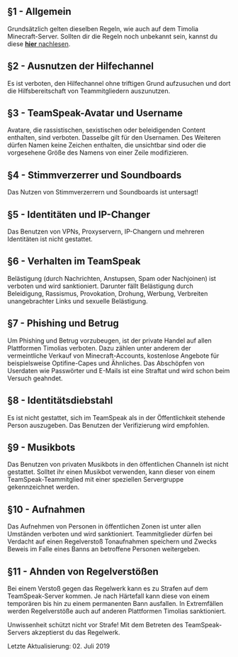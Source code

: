 ## §1 - Allgemein
Grundsätzlich gelten dieselben Regeln, wie auch auf dem Timolia Minecraft-Server. Sollten dir die Regeln noch unbekannt sein, kannst du diese [<strong>hier</strong> nachlesen](/rules/games/).

## §2 - Ausnutzen der Hilfechannel
Es ist verboten, den Hilfechannel ohne triftigen Grund aufzusuchen und dort die Hilfsbereitschaft von Teammitgliedern auszunutzen.

## §3 - TeamSpeak-Avatar und Username
Avatare, die rassistischen, sexistischen oder beleidigenden Content enthalten, sind verboten.
Dasselbe gilt für den Usernamen. Des Weiteren dürfen Namen keine Zeichen enthalten, die unsichtbar sind oder die vorgesehene Größe des Namens von einer Zeile modifizieren.

## §4 - Stimmverzerrer und Soundboards
Das Nutzen von Stimmverzerrern und Soundboards ist untersagt!

## §5 - Identitäten und IP-Changer
Das Benutzen von VPNs, Proxyservern, IP-Changern und mehreren Identitäten ist nicht gestattet.

## §6 - Verhalten im TeamSpeak
Belästigung (durch Nachrichten, Anstupsen, Spam oder Nachjoinen) ist verboten und wird sanktioniert. Darunter fällt Belästigung durch Beleidigung, Rassismus, Provokation, Drohung,
Werbung, Verbreiten unangebrachter Links und sexuelle Belästigung. 

## §7 - Phishing und Betrug
Um Phishing und Betrug vorzubeugen, ist der private Handel auf allen Plattformen Timolias verboten. Dazu zählen unter anderem der vermeintliche Verkauf von Minecraft-Accounts,
kostenlose Angebote für beispielsweise Optifine-Capes und Ähnliches. Das Abschöpfen von Userdaten wie Passwörter und E-Mails ist eine Straftat und wird schon beim Versuch geahndet.

## §8 - Identitätsdiebstahl
Es ist nicht gestattet, sich im TeamSpeak als in der Öffentlichkeit stehende Person auszugeben. Das Benutzen der Verifizierung wird empfohlen.

## §9 - Musikbots
Das Benutzen von privaten Musikbots in den öffentlichen Channeln ist nicht gestattet. Solltet ihr einen Musikbot verwenden, kann dieser von einem TeamSpeak-Teammitglied mit einer speziellen
Servergruppe gekennzeichnet werden.

## §10 - Aufnahmen
Das Aufnehmen von Personen in öffentlichen Zonen ist unter allen Umständen verboten und wird sanktioniert. Teammitglieder dürfen bei Verdacht auf einen Regelverstoß Tonaufnahmen speichern 
und Zwecks Beweis im Falle eines Banns an betroffene Personen weitergeben.

## §11 - Ahnden von Regelverstößen
Bei einem Verstoß gegen das Regelwerk kann es zu Strafen auf dem TeamSpeak-Server kommen. Je nach Härtefall kann diese von einem temporären bis hin zu einem permanenten Bann ausfallen.
In Extremfällen werden Regelverstöße auch auf anderen Plattformen Timolias sanktioniert. 

Unwissenheit schützt nicht vor Strafe! Mit dem Betreten des TeamSpeak-Servers akzeptierst du das Regelwerk.

Letzte Aktualisierung: 02. Juli 2019